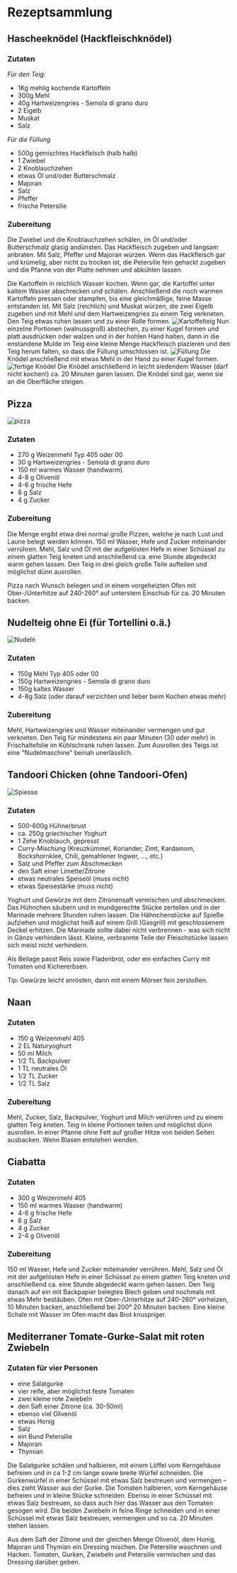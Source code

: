 # Rezeptsammlung

## Hascheeknödel (Hackfleischknödel)

### Zutaten

*Für den Teig:* 
* 1Kg mehlig kochende Kartoffeln
* 300g Mehl
* 40g Hartweizengries - Semola di grano duro
* 2 Eigelb
* Muskat
* Salz

*Für die Füllung*
* 500g gemischtes Hackfleisch (halb halb)
* 1 Zwiebel
* 2 Knoblauchzehen
* etwas Öl und/oder Butterschmalz
* Majoran
* Salz
* Pfeffer
* frische Petersilie

### Zubereitung
Die Zwiebel und die Knoblauchzehen schälen, im Öl und/oder Butterschmalz glasig andünsten. Das Hackfleisch zugeben und langsam anbraten.
Mit Salz, Pfeffer und Majoran würzen. Wenn das Hackfleisch gar und krümelig, aber nicht zu trocken ist, die Petersilie fein gehackt zugeben und die Pfanne von der Platte nehmen und abkühlen lassen.

Die Kartoffeln in reichlich Wasser kochen. Wenn gar, die Kartoffel unter kaltem Wasser abschrecken und schälen. Anschließend die noch warmen Kartoffeln pressen oder stampfen, bis eine gleichmäßige, feine Masse entstanden ist. Mit Salz (reichlich) und Muskat würzen, die zwei Eigelb zugeben und mit Mehl und dem Hartweizengries zu einem Teig verkneten.
Den Teig etwas ruhen lassen und zu einer Rolle formen.
![Kartoffelteig](images/kartoffelteig.jpg)
Nun einzelne Portionen (walnussgroß) abstechen, zu einer Kugel formen und platt ausdrücken oder walzen und in der hohlen Hand halten, dann in die enstandene Mulde im Teig eine kleine Menge Hackfleisch plazieren und den Teig herum falten, so dass die Füllung umschlossen ist. 
![Füllung](images/hascheeknoedel.jpg)
Die Knödel anschließend mit etwas Mehl in der Hand zu einer Kugel formen.
![fertige Knödel](images/hascheeknoedel2.jpg)
Die Knödel anschließend in leicht siedendem Wasser (darf nicht kochen!) ca. 20 Minuten garen lassen. Die Knödel sind gar, wenn sie an die Oberfläche steigen.


## Pizza

![pizza](images/pizza.jpg)

### Zutaten
* 270 g Weizenmehl Typ 405 oder 00
* 30 g Hartweizengries - Semola di grano duro
* 150 ml warmes Wasser (handwarm)
* 4-8 g Olivenöl
* 4-6 g frische Hefe
* 8 g Salz
* 4 g Zucker

### Zubereitung
Die Menge ergibt etwa drei normal große Pizzen, welche je nach Lust und Laune belegt werden können.
150 ml Wasser, Hefe und Zucker miteinander verrühren. Mehl, Salz und Öl mit der aufgelösten Hefe in einer Schüssel zu einem glatten Teig kneten und anschließend ca. eine Stunde abgedeckt warm gehen lassen.
Den Teig in drei gleich große Teile aufteilen und möglichst dünn ausrollen.

Pizza nach Wunsch belegen und in einem vorgeheizten Ofen mit Ober-/Unterhitze auf 240-260° auf unterstem Einschub für ca. 20 Minuten backen.

## Nudelteig ohne Ei (für Tortellini o.ä.)

![Nudeln](images/tortellini.jpg)

### Zutaten
* 150g Mehl Typ 405 oder 00
* 150g Hartweizengries - Semola di grano duro
* 150g kaltes Wasser
* 4-8g Salz (oder darauf verzichten und lieber beim Kochen etwas mehr)

### Zubereitung
Mehl, Hartweizengries und Wasser miteinander vermengen und gut verkneten.
Den Teig für mindestens ein paar Minuten (30 oder mehr) in Frischaltefolie im Kühlschrank ruhen lassen.
Zum Ausrollen des Teigs ist eine "Nudelmaschine" beinah unerlässlich.

## Tandoori Chicken (ohne Tandoori-Ofen)

![Spiesse](images/spiess.jpg)

### Zutaten

* 500-600g Hühnerbrust
* ca. 250g griechischer Yoghurt
* 1 Zehe Knoblauch, gepresst
* Curry-Mischung (Kreuzkümmel, Koriander, Zimt, Kardamom, Bockshornklee, Chili, gemahlener Ingwer, ..., etc.)
* Salz und Pfeffer zum Abschmecken
* den Saft einer Limette/Zitrone
* etwas neutrales Speiseöl (muss nicht)
* etwas Speisestärke (muss nicht)

Yoghurt und Gewürze mit dem Zitronensaft vermischen und abschmecken.
Das Hühnchen säubern und in mundgerechte Stücke zerteilen und in der Marinade mehrere Stunden ruhen lassen.
Die Hähnchenstücke auf Spieße aufziehen und möglichst heiß auf einem Grill (Gasgrill) mit geschlossenem Deckel erhitzen. Die Marinade sollte dabei nicht verbrennen - was sich nicht in Gänze verhindern lässt. Kleine, verbrannte Teile der Fleischstücke lassen sich meist nicht verhindern.

Als Beilage passt Reis sowie Fladenbrot, oder ein einfaches Curry mit Tomaten und Kichererbsen.

Tip: Gewürze leicht anrösten, dann mit einem Mörser fein zerstoßen.

## Naan

### Zutaten
* 150 g Weizenmehl 405
* 2 EL Naturyoghurt
* 50 ml Milch
* 1/2 TL Backpulver
* 1 TL neutrales Öl
* 1/2 TL Zucker
* 1/2 TL Salz

### Zubereitung
Mehl, Zucker, Salz, Backpulver, Yoghurt und Milch verühren und zu einem glatten Teig kneten. Teig in kleine Portionen teilen und möglichst dünn ausrollen.
In einer Pfanne ohne Fett auf großer Hitze von beiden Seiten ausbacken. Wenn Blasen entstehen wenden.

## Ciabatta

### Zutaten
* 300 g Weizenmehl 405
* 150 ml warmes Wasser (handwarm)
* 4-6 g frische Hefe
* 8 g Salz
* 4 g Zucker
* 2-4 g Olivenöl

### Zubereitung
150 ml Wasser, Hefe und Zucker miteinander verrühren. Mehl, Salz und Öl mit der aufgelösten Hefe in einer Schüssel zu einem glatten Teig kneten und anschließend ca. eine Stunde abgedeckt warm gehen lassen.
Den Teig danach auf ein mit Backpapier belegtes Blech geben und nochmals mit etwas Mehr bestäuben.
Ofen mit Ober-/Unterhitze auf 240-260° vorheizen, 10 Minuten backen, anschließend bei 200° 20 Minuten backen.
Eine kleine Schale mit Wasser im Ofen macht das Brot knuspriger.


## Mediterraner Tomate-Gurke-Salat mit roten Zwiebeln

### Zutaten für vier Personen
* eine Salatgurke
* vier reife, aber möglichst feste Tomaten
* zwei kleine rote Zwiebeln
* den Saft einer Zitrone (ca. 30-50ml)
* ebenso viel Olivenöl
* etwas Honig
* Salz
* ein Bund Petersilie
* Majoran
* Thymian

Die Salatgurke schälen und halbieren, mit einem Löffel vom Kerngehäuse befreien und in ca 1-2 cm lange sowie breite Würfel schneiden.
Die Gurkenwürfel in einer Schüssel mit etwas Salz bestreuen und vermengen – dies zieht Wasser aus der Gurke.
Die Tomaten halbieren, vom Kerngehäuse befreien und in kleine Stücke schneiden. Ebenso in einer Schüssel mit etwas Salz bestreuen, so dass auch hier das Wasser aus den Tomaten gesogen wird.
Die beiden Zwiebeln in feine Ringe schneiden und in einer Schüssel mit etwas Salz bestreuen, vermengen und so ca. 20 Minuten stehen lassen.

Aus dem Saft der Zitrone und der gleichen Menge Olivenöl, dem Honig, Majoran und Thymian ein Dressing mischen.
Die Petersilie waschnen und Hacken.
Tomaten, Gurken, Zwiebeln und Petersilie vermischen und das Dressing darüber geben.
